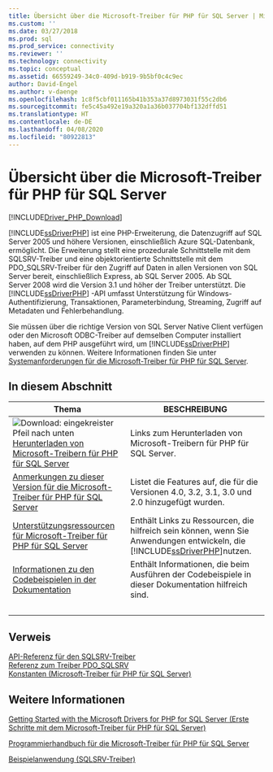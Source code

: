 ```yaml
---
title: Übersicht über die Microsoft-Treiber für PHP für SQL Server | Microsoft-Dokumentation
ms.custom: ''
ms.date: 03/27/2018
ms.prod: sql
ms.prod_service: connectivity
ms.reviewer: ''
ms.technology: connectivity
ms.topic: conceptual
ms.assetid: 66559249-34c0-409d-b919-9b5bf0c4c9ec
author: David-Engel
ms.author: v-daenge
ms.openlocfilehash: 1c8f5cbf011165b41b353a37d8973031f55c2db6
ms.sourcegitcommit: fe5c45a492e19a320a1a36b037704bf132dffd51
ms.translationtype: HT
ms.contentlocale: de-DE
ms.lasthandoff: 04/08/2020
ms.locfileid: "80922813"
---
```

# <a name="overview-of-the-microsoft-drivers-for-php-for-sql-server"></a>Übersicht über die Microsoft-Treiber für PHP für SQL Server

[!INCLUDE[Driver_PHP_Download](../../includes/driver_php_download.md)]

[!INCLUDE[ssDriverPHP](../../includes/ssdriverphp_md.md)] ist eine PHP-Erweiterung, die Datenzugriff auf SQL Server 2005 und höhere Versionen, einschließlich Azure SQL-Datenbank, ermöglicht. Die Erweiterung stellt eine prozedurale Schnittstelle mit dem SQLSRV-Treiber und eine objektorientierte Schnittstelle mit dem PDO_SQLSRV-Treiber für den Zugriff auf Daten in allen Versionen von SQL Server bereit, einschließlich Express, ab SQL Server 2005. Ab SQL Server 2008 wird die Version 3.1 und höher der Treiber unterstützt. Die [!INCLUDE[ssDriverPHP](../../includes/ssdriverphp_md.md)] -API umfasst Unterstützung für Windows-Authentifizierung, Transaktionen, Parameterbindung, Streaming, Zugriff auf Metadaten und Fehlerbehandlung.  
  
Sie müssen über die richtige Version von SQL Server Native Client verfügen oder den Microsoft ODBC-Treiber auf demselben Computer installiert haben, auf dem PHP ausgeführt wird, um [!INCLUDE[ssDriverPHP](../../includes/ssdriverphp_md.md)] verwenden zu können.  Weitere Informationen finden Sie unter [Systemanforderungen für die Microsoft-Treiber für PHP für SQL Server](../../connect/php/system-requirements-for-the-php-sql-driver.md).  
  
## <a name="in-this-section"></a>In diesem Abschnitt  
  
|Thema|BESCHREIBUNG|  
|---------|---------------|  
| ![Download: eingekreister Pfeil nach unten](../../ssms/media/download-icon.png)[ Herunterladen von Microsoft-Treibern für PHP für SQL Server](download-drivers-php-sql-server.md) | Links zum Herunterladen von Microsoft-Treibern für PHP für SQL Server. |
|[Anmerkungen zu dieser Version für die Microsoft-Treiber für PHP für SQL Server](../../connect/php/release-notes-php-sql-driver.md)|Listet die Features auf, die für die Versionen 4.0, 3.2, 3.1, 3.0 und 2.0 hinzugefügt wurden.|  
|[Unterstützungsressourcen für Microsoft-Treiber für PHP für SQL Server](../../connect/php/support-resources-for-the-php-sql-driver.md)|Enthält Links zu Ressourcen, die hilfreich sein können, wenn Sie Anwendungen entwickeln, die [!INCLUDE[ssDriverPHP](../../includes/ssdriverphp_md.md)]nutzen.|  
|[Informationen zu den Codebeispielen in der Dokumentation](../../connect/php/about-code-examples-in-the-documentation.md)|Enthält Informationen, die beim Ausführen der Codebeispiele in dieser Dokumentation hilfreich sind.|  
| &nbsp; | &nbsp; |

## <a name="reference"></a>Verweis

[API-Referenz für den SQLSRV-Treiber](../../connect/php/sqlsrv-driver-api-reference.md)  
[Referenz zum Treiber PDO_SQLSRV](../../connect/php/pdo-sqlsrv-driver-reference.md)  
[Konstanten &#40;Microsoft-Treiber für PHP für SQL Server&#41;](../../connect/php/constants-microsoft-drivers-for-php-for-sql-server.md)  

## <a name="see-also"></a>Weitere Informationen

[Getting Started with the Microsoft Drivers for PHP for SQL Server (Erste Schritte mit dem Microsoft-Treiber für PHP für SQL Server)](../../connect/php/getting-started-with-the-php-sql-driver.md)

[Programmierhandbuch für die Microsoft-Treiber für PHP für SQL Server](../../connect/php/programming-guide-for-php-sql-driver.md)

[Beispielanwendung &#40;SQLSRV-Treiber&#41;](../../connect/php/example-application-sqlsrv-driver.md)
